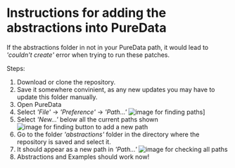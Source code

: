 # Instructions for adding the abstractions into PureData

If the abstractions folder in not in your PureData path, it would lead to *'couldn't create'* error when trying to run these patches.

Steps:
1. Download or clone the repository.
2. Save it somewhere convinient, as any new updates you may have to update this folder manually.
3. Open PureData
4. Select *'File'* -> *'Preference'* -> *'Path...'*
![image for finding paths](https://i.imgur.com/8O30um0.png)]
5. Select *'New...'* below all the current paths shown
![image for finding button to add a new path](https://i.imgur.com/AezdkSH.png)
6. Go to the folder *'abstractions'* folder in the directory where the repository is saved and select it.
7. It should appear as a new path in *'Path...'*
![image for checking all paths](https://i.imgur.com/sjAHPQR.png)
8. Abstractions and Examples should work now!